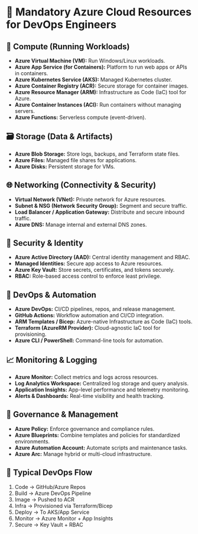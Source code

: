 # 🚀 Mandatory Azure Cloud Resources for DevOps Engineers

## 🧱 Compute (Running Workloads)

* **Azure Virtual Machine (VM):** Run Windows/Linux workloads.
* **Azure App Service (for Containers):** Platform to run web apps or APIs in containers.
* **Azure Kubernetes Service (AKS):** Managed Kubernetes cluster.
* **Azure Container Registry (ACR):** Secure storage for container images.
* **Azure Resource Manager (ARM):** Infrastructure as Code (IaC) tool for Azure.
* **Azure Container Instances (ACI):** Run containers without managing servers.
* **Azure Functions:** Serverless compute (event-driven).

## 🗃️ Storage (Data & Artifacts)

* **Azure Blob Storage:** Store logs, backups, and Terraform state files.
* **Azure Files:** Managed file shares for applications.
* **Azure Disks:** Persistent storage for VMs.

## 🌐 Networking (Connectivity & Security)

* **Virtual Network (VNet):** Private network for Azure resources.
* **Subnet & NSG (Network Security Group):** Segment and secure traffic.
* **Load Balancer / Application Gateway:** Distribute and secure inbound traffic.
* **Azure DNS:** Manage internal and external DNS zones.

## 🔐 Security & Identity

* **Azure Active Directory (AAD):** Central identity management and RBAC.
* **Managed Identities:** Secure app access to Azure resources.
* **Azure Key Vault:** Store secrets, certificates, and tokens securely.
* **RBAC:** Role-based access control to enforce least privilege.

## 🧰 DevOps & Automation

* **Azure DevOps:** CI/CD pipelines, repos, and release management.
* **GitHub Actions:** Workflow automation and CI/CD integration.
* **ARM Templates / Bicep:** Azure-native Infrastructure as Code (IaC) tools.
* **Terraform (AzureRM Provider):** Cloud-agnostic IaC tool for provisioning.
* **Azure CLI / PowerShell:** Command-line tools for automation.

## 📈 Monitoring & Logging

* **Azure Monitor:** Collect metrics and logs across resources.
* **Log Analytics Workspace:** Centralized log storage and query analysis.
* **Application Insights:** App-level performance and telemetry monitoring.
* **Alerts & Dashboards:** Real-time visibility and health tracking.

## 🔄 Governance & Management

* **Azure Policy:** Enforce governance and compliance rules.
* **Azure Blueprints:** Combine templates and policies for standardized environments.
* **Azure Automation Account:** Automate scripts and maintenance tasks.
* **Azure Arc:** Manage hybrid or multi-cloud infrastructure.

## 🧩 Typical DevOps Flow

1. Code → GitHub/Azure Repos
2. Build → Azure DevOps Pipeline
3. Image → Pushed to ACR
4. Infra → Provisioned via Terraform/Bicep
5. Deploy → To AKS/App Service
6. Monitor → Azure Monitor + App Insights
7. Secure → Key Vault + RBAC
